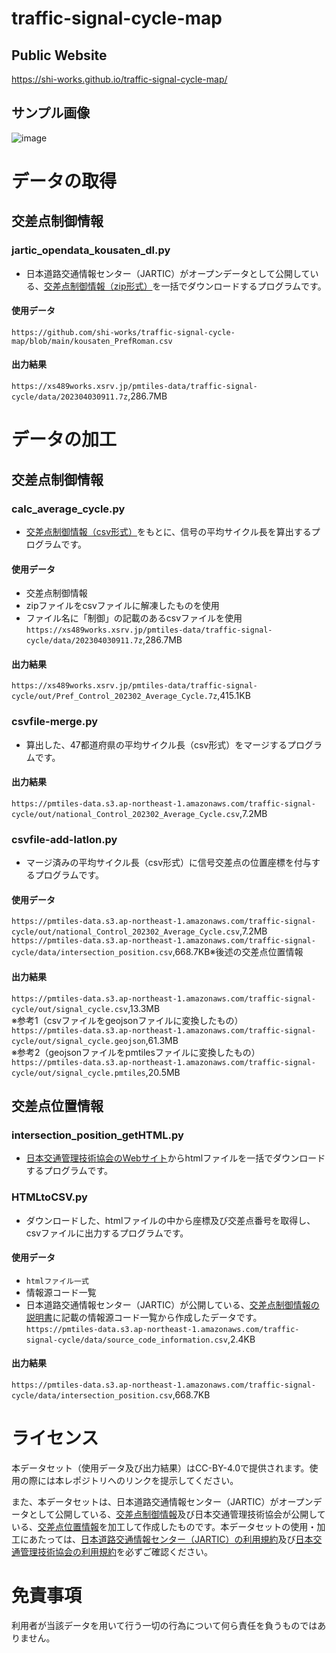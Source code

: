 # traffic-signal-cycle-map
## Public Website
https://shi-works.github.io/traffic-signal-cycle-map/
## サンプル画像
![image](https://user-images.githubusercontent.com/71203808/234752923-71deb437-b846-4268-9f20-84f1b78d3833.png)

# データの取得
## 交差点制御情報
### jartic_opendata_kousaten_dl.py
- 日本道路交通情報センター（JARTIC）がオープンデータとして公開している、[交差点制御情報（zip形式）](https://www.jartic.or.jp/)を一括でダウンロードするプログラムです。
#### 使用データ  
`https://github.com/shi-works/traffic-signal-cycle-map/blob/main/kousaten_PrefRoman.csv`
#### 出力結果  
`https://xs489works.xsrv.jp/pmtiles-data/traffic-signal-cycle/data/202304030911.7z`,286.7MB

# データの加工
## 交差点制御情報
### calc_average_cycle.py
- [交差点制御情報（csv形式）](https://www.jartic.or.jp/)をもとに、信号の平均サイクル長を算出するプログラムです。
#### 使用データ
- 交差点制御情報
- zipファイルをcsvファイルに解凍したものを使用
- ファイル名に「制御」の記載のあるcsvファイルを使用  
`https://xs489works.xsrv.jp/pmtiles-data/traffic-signal-cycle/data/202304030911.7z`,286.7MB
#### 出力結果  
`https://xs489works.xsrv.jp/pmtiles-data/traffic-signal-cycle/out/Pref_Control_202302_Average_Cycle.7z`,415.1KB

### csvfile-merge.py
- 算出した、47都道府県の平均サイクル長（csv形式）をマージするプログラムです。
#### 出力結果  
`https://pmtiles-data.s3.ap-northeast-1.amazonaws.com/traffic-signal-cycle/out/national_Control_202302_Average_Cycle.csv`,7.2MB

### csvfile-add-latlon.py
- マージ済みの平均サイクル長（csv形式）に信号交差点の位置座標を付与するプログラムです。
#### 使用データ  
`https://pmtiles-data.s3.ap-northeast-1.amazonaws.com/traffic-signal-cycle/out/national_Control_202302_Average_Cycle.csv`,7.2MB  
`https://pmtiles-data.s3.ap-northeast-1.amazonaws.com/traffic-signal-cycle/data/intersection_position.csv`,668.7KB※後述の交差点位置情報
#### 出力結果
`https://pmtiles-data.s3.ap-northeast-1.amazonaws.com/traffic-signal-cycle/out/signal_cycle.csv`,13.3MB  
※参考1（csvファイルをgeojsonファイルに変換したもの）  
`https://pmtiles-data.s3.ap-northeast-1.amazonaws.com/traffic-signal-cycle/out/signal_cycle.geojson`,61.3MB  
※参考2（geojsonファイルをpmtilesファイルに変換したもの）  
`https://pmtiles-data.s3.ap-northeast-1.amazonaws.com/traffic-signal-cycle/out/signal_cycle.pmtiles`,20.5MB

## 交差点位置情報
### intersection_position_getHTML.py
- [日本交通管理技術協会のWebサイト](https://www.tmt.or.jp/research/index10.html#japanMap)からhtmlファイルを一括でダウンロードするプログラムです。

### HTMLtoCSV.py
- ダウンロードした、htmlファイルの中から座標及び交差点番号を取得し、csvファイルに出力するプログラムです。
#### 使用データ
- `htmlファイル一式`
- 情報源コード一覧
- 日本道路交通情報センター（JARTIC）が公開している、[交差点制御情報の説明書](https://www.jartic.or.jp/)に記載の情報源コード一覧から作成したデータです。  
`https://pmtiles-data.s3.ap-northeast-1.amazonaws.com/traffic-signal-cycle/data/source_code_information.csv`,2.4KB
#### 出力結果
`https://pmtiles-data.s3.ap-northeast-1.amazonaws.com/traffic-signal-cycle/data/intersection_position.csv`,668.7KB

# ライセンス
本データセット（使用データ及び出力結果）はCC-BY-4.0で提供されます。使用の際には本レポジトリへのリンクを提示してください。

また、本データセットは、日本道路交通情報センター（JARTIC）がオープンデータとして公開している、[交差点制御情報](https://www.jartic.or.jp/)及び日本交通管理技術協会が公開している、[交差点位置情報](https://www.tmt.or.jp/research/index10.html#japanMap)を加工して作成したものです。本データセットの使用・加工にあたっては、[日本道路交通情報センター（JARTIC）の利用規約](https://www.jartic.or.jp/d/opendata/riyou_kiyaku.pdf)及び[日本交通管理技術協会の利用規約](https://www.tmt.or.jp/research/index10.html#japanMap)を必ずご確認ください。

# 免責事項
利用者が当該データを用いて行う一切の行為について何ら責任を負うものではありません。
